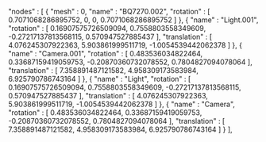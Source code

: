  "nodes" : [
        {
            "mesh" : 0,
            "name" : "BQ7270.002",
            "rotation" : [
                0.7071068286895752,
                0,
                0,
                0.7071068286895752
            ]
        },
        {
            "name" : "Light.001",
            "rotation" : [
                0.16907575726509094,
                0.7558803558349609,
                -0.27217137813568115,
                0.570947527885437
            ],
            "translation" : [
                4.076245307922363,
                5.903861999511719,
                -1.0054539442062378
            ]
        },
        {
            "name" : "Camera.001",
            "rotation" : [
                0.483536034822464,
                0.33687159419059753,
                -0.20870360732078552,
                0.7804827094078064
            ],
            "translation" : [
                7.358891487121582,
                4.958309173583984,
                6.925790786743164
            ]
        },
        {
            "name" : "Light",
            "rotation" : [
                0.16907575726509094,
                0.7558803558349609,
                -0.27217137813568115,
                0.570947527885437
            ],
            "translation" : [
                4.076245307922363,
                5.903861999511719,
                -1.0054539442062378
            ]
        },
        {
            "name" : "Camera",
            "rotation" : [
                0.483536034822464,
                0.33687159419059753,
                -0.20870360732078552,
                0.7804827094078064
            ],
            "translation" : [
                7.358891487121582,
                4.958309173583984,
                6.925790786743164
            ]
        }
    ],
